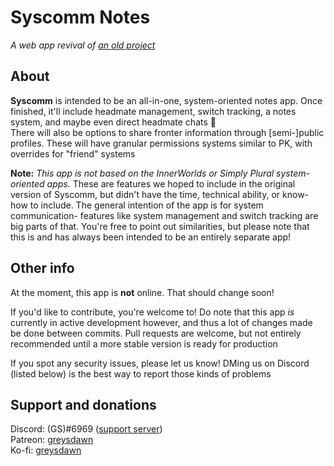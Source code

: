 # Syscomm Notes
*A web app revival of [an old project](https://github.com/greysdawn/syscomm)*

## About
**Syscomm** is intended to be an all-in-one, system-oriented notes app. Once finished, it'll include headmate management, switch tracking, a notes system, and maybe even direct headmate chats 👀  
There will also be options to share fronter information through [semi-]public profiles. These will have granular permissions systems similar to PK, with overrides for "friend" systems

**Note:** *This app is not based on the InnerWorlds or Simply Plural system-oriented apps.* These are features we hoped to include in the original version of Syscomm, but didn't have the time, technical ability, or know-how to include. The general intention of the app is for system communication- features like system management and switch tracking are big parts of that. You're free to point out similarities, but please note that this is and has always been intended to be an entirely separate app!

## Other info
At the moment, this app is **not** online. That should change soon!

If you'd like to contribute, you're welcome to! Do note that this app *is* currently in active development however, and thus a lot of changes made be done between commits. Pull requests are welcome, but not entirely recommended until a more stable version is ready for production

If you spot any security issues, please let us know! DMing us on Discord (listed below) is the best way to report those kinds of problems

## Support and donations
Discord: (GS)#6969  ([support server](https://discord.gg/EvDmXGt))  
Patreon: [greysdawn](https://patreon.com/greysdawn)  
Ko-fi: [greysdawn](https://ko-fi.com/greysdawn)  
